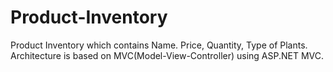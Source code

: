 # Product-Inventory
Product Inventory which contains Name. Price, Quantity, Type of Plants. Architecture is based on MVC(Model-View-Controller) using ASP.NET MVC.

